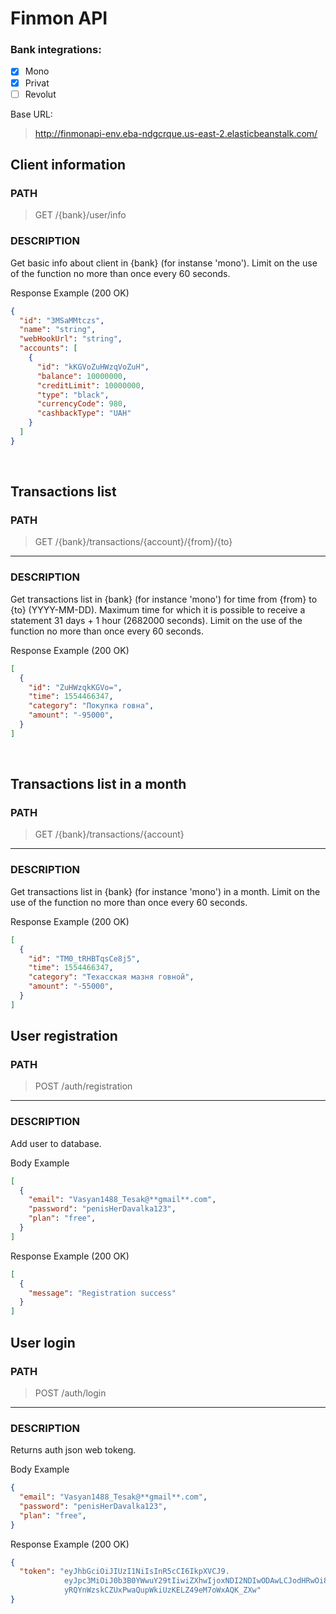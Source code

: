 # Finmon API

### Bank integrations:
- [x] Mono
- [x] Privat
- [ ] Revolut 

Base URL:
> http://finmonapi-env.eba-ndgcrque.us-east-2.elasticbeanstalk.com/

## **Client information**

### PATH

> GET /{bank}/user/info


### DESCRIPTION
Get basic info about client in {bank} (for instanse 'mono'). Limit on the use of the function no more than once every 60 seconds.

Response Example (200 OK)
``` json
{
  "id": "3MSaMMtczs",
  "name": "string",
  "webHookUrl": "string",
  "accounts": [
    {
      "id": "kKGVoZuHWzqVoZuH",
      "balance": 10000000,
      "creditLimit": 10000000,
      "type": "black",
      "currencyCode": 980,
      "cashbackType": "UAH"
    }
  ]
}
````
<br/>

## **Transactions list**
### PATH

> GET /{bank}/transactions/{account}/{from}/{to}
****

### DESCRIPTION
Get transactions list in {bank} (for instance 'mono') for time from {from} to {to} (YYYY-MM-DD). Maximum time for which it is possible to receive a statement 31 days + 1 hour (2682000 seconds). Limit on the use of the function no more than once every 60 seconds.

Response Example (200 OK)
``` json
[
  {
    "id": "ZuHWzqkKGVo=",
    "time": 1554466347,
    "category": "Покупка говна",
    "amount": "-95000",
  }
]
````
<br/>

## **Transactions list in a month**
### PATH

> GET /{bank}/transactions/{account}
****

### DESCRIPTION
Get transactions list in {bank} (for instance 'mono') in a month. Limit on the use of the function no more than once every 60 seconds.

Response Example (200 OK)
``` json
[
  {
    "id": "TM0_tRHBTqsCe8j5",
    "time": 1554466347,
    "category": "Техасская мазня говной",
    "amount": "-55000",
  }
]
````

## **User registration**
### PATH

> POST /auth/registration
****

### DESCRIPTION
Add user to database.

Body Example
``` json
[
  {
    "email": "Vasyan1488_Tesak@**gmail**.com",
    "password": "penisHerDavalka123",
    "plan": "free",
  }
]
````

Response Example (200 OK)
``` json
[
  {
    "message": "Registration success"
  }
]
````

## **User login**
### PATH

> POST /auth/login
****

### DESCRIPTION
Returns auth json web tokeng.

Body Example
``` json
{
  "email": "Vasyan1488_Tesak@**gmail**.com",
  "password": "penisHerDavalka123",
  "plan": "free",
}
````

Response Example (200 OK)
``` json
{
  "token": "eyJhbGciOiJIUzI1NiIsInR5cCI6IkpXVCJ9.
            eyJpc3MiOiJ0b3B0YWwuY29tIiwiZXhwIjoxNDI2NDIwODAwLCJodHRwOi8vdG9wdGFsLmNvbS9qd3RfY2xhaW1zL2lzX2FkbWluIjp0cnVlLCJjb21wYW55IjoiVG9wdGFsIiwiYXdlc29tZSI6dHJ1ZX0.
            yRQYnWzskCZUxPwaQupWkiUzKELZ49eM7oWxAQK_ZXw"
}
````